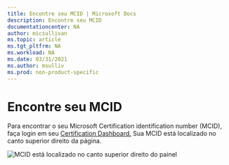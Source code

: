 ```yaml
---
title: Encontre seu MCID | Microsoft Docs
description: Encontre seu MCID
documentationcenter: NA
author: micsullivan
ms.topic: article
ms.tgt_pltfrm: NA
ms.workload: NA
ms.date: 03/31/2021
ms.author: msulliv
ms.prod: non-product-specific
---
```


# Encontre seu MCID

Para encontrar o seu Microsoft Certification identification number (MCID), faça login em seu [Certification Dashboard.](https://aka.ms/certdashboard) Sua MCID está localizado no canto superior direito da página.

![MCID está localizado no canto superior direito do painel](images/certification-dashboard-find-mcid.Forum)